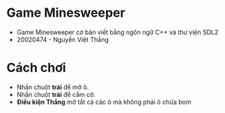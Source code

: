 # Game Minesweeper
- Game Minesweeper cơ bản viết bằng ngôn ngữ C++ và thư viện SDL2
- 20020474 - Nguyễn Việt Thắng
# Cách chơi
- Nhấn chuột **trái** để mở ô.
- Nhấn chuột **trái** để cắm cờ.
- **Điều kiện Thắng** mở tất cả các ô mà không phải ô chứa bom

